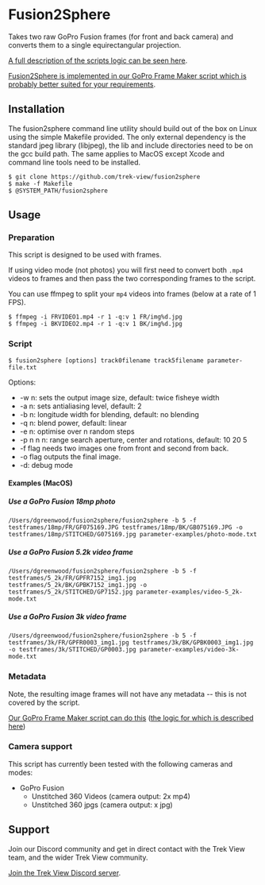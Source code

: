 # Fusion2Sphere

Takes two raw GoPro Fusion frames (for front and back camera) and converts them to a single equirectangular projection.

[A full description of the scripts logic can be seen here](http://paulbourke.net/dome/dualfish2sphere/).

[Fusion2Sphere is implemented in our GoPro Frame Maker script which is probably better suited for your requirements](https://github.com/trek-view/gopro-frame-maker/).

## Installation

The fusion2sphere command line utility should build out of the box on Linux using the simple Makefile provided. The only external dependency is the standard jpeg library (libjpeg), the lib and include directories need to be on the gcc build path. The same applies to MacOS except Xcode and command line tools need to be installed.

```
$ git clone https://github.com/trek-view/fusion2sphere
$ make -f Makefile
$ @SYSTEM_PATH/fusion2sphere
```

## Usage

### Preparation

This script is designed to be used with frames.

If using video mode (not photos) you will first need to convert both `.mp4` videos to frames and then pass the two corresponding frames to the script.

You can use ffmpeg to split your `mp4` videos into frames (below at a rate of 1 FPS).

```
$ ffmpeg -i FRVIDEO1.mp4 -r 1 -q:v 1 FR/img%d.jpg 
$ ffmpeg -i BKVIDEO2.mp4 -r 1 -q:v 1 BK/img%d.jpg 
```

### Script

```
$ fusion2sphere [options] track0filename track5filename parameter-file.txt
```

Options:

* -w n: sets the output image size, default: twice fisheye width
* -a n: sets antialiasing level, default: 2
* -b n: longitude width for blending, default: no blending
* -q n: blend power, default: linear
* -e n: optimise over n random steps
* -p n n n: range search aperture, center and rotations, default: 10 20 5
* -f flag needs two images one from front and second from back.
* -o flag outputs the final image.
* -d: debug mode

#### Examples (MacOS)

##### Use a GoPro Fusion 18mp photo

```
/Users/dgreenwood/fusion2sphere/fusion2sphere -b 5 -f testframes/18mp/FR/GF075169.JPG testframes/18mp/BK/GB075169.JPG -o testframes/18mp/STITCHED/G075169.jpg parameter-examples/photo-mode.txt
```

##### Use a GoPro Fusion 5.2k video frame

```
/Users/dgreenwood/fusion2sphere/fusion2sphere -b 5 -f testframes/5_2k/FR/GPFR7152_img1.jpg testframes/5_2k/BK/GPBK7152_img1.jpg -o testframes/5_2k/STITCHED/GP7152.jpg parameter-examples/video-5_2k-mode.txt
```

##### Use a GoPro Fusion 3k video frame

```
/Users/dgreenwood/fusion2sphere/fusion2sphere -b 5 -f testframes/3k/FR/GPFR0003_img1.jpg testframes/3k/BK/GPBK0003_img1.jpg -o testframes/3k/STITCHED/GP0003.jpg parameter-examples/video-3k-mode.txt
```

### Metadata

Note, the resulting image frames will not have any metadata -- this is not covered by the script.

[Our GoPro Frame Maker script can do this](https://github.com/trek-view/gopro-frame-maker/) ([the logic for which is described here](https://github.com/trek-view/gopro-frame-maker/docs/LOGIC.md))

### Camera support

This script has currently been tested with the following cameras and modes:

* GoPro Fusion
	* Unstitched 360 Videos (camera output: 2x mp4)
	* Unstitched 360 jpgs (camera output: x jpg)

## Support

Join our Discord community and get in direct contact with the Trek View team, and the wider Trek View community.

[Join the Trek View Discord server](https://discord.gg/ZVk7h9hCfw).